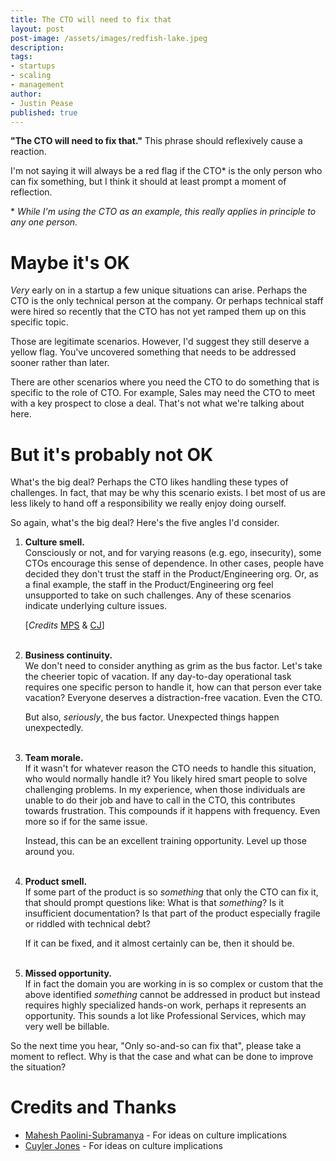 ```yaml
---
title: The CTO will need to fix that
layout: post
post-image: /assets/images/redfish-lake.jpeg
description:
tags:
- startups
- scaling
- management
author:
- Justin Pease
published: true
---
```


**"The CTO will need to fix that."** This phrase should reflexively cause a
reaction.

I'm not saying it will always be a red flag if the CTO* is
the only person who can fix something, but I think it should at least prompt a
moment of reflection.

\* *While I'm using the CTO as an example, this really applies in principle to
any one person.*

# Maybe it's OK

*Very* early on in a startup a few unique situations can arise. Perhaps the CTO
is the only technical person at the company. Or perhaps technical staff were
hired so recently that the CTO has not yet ramped them up on this specific
topic.

Those are legitimate scenarios. However, I'd suggest they still deserve a yellow
flag. You've uncovered something that needs to be addressed sooner rather than
later.

There are other scenarios where you need the CTO to do something that is
specific to the role of CTO. For example, Sales may need the CTO to meet with
a key prospect to close a deal. That's not what we're talking about here.

# But it's probably not OK

What's the big deal? Perhaps the CTO likes handling these types of challenges.
In fact, that may be why this scenario exists. I bet most of us are less likely
to hand off a responsibility we really enjoy doing ourself.

So again, what's the big deal? Here's the five angles I'd consider.

1. **Culture smell.**  
Consciously or not, and for varying reasons (e.g. ego, insecurity), some CTOs
encourage this sense of dependence. In other cases, people have decided they
don't trust the staff in the Product/Engineering org. Or, as a final example,
the staff in the Product/Engineering org feel unsupported to take on such
challenges. Any of these scenarios indicate underlying culture issues.

    [*Credits* <a href="#MPS">MPS</a> & <a href="#CJ">CJ</a>]  
&nbsp;  

2. **Business continuity.**  
We don't need to consider anything as grim as the bus factor. Let's take the
cheerier topic of vacation. If any day-to-day operational task requires one
specific person to handle it, how can that person ever take vacation? Everyone
deserves a distraction-free vacation. Even the CTO.

    But also, *seriously*, the bus factor. Unexpected things happen unexpectedly.  
&nbsp;  

3. **Team morale.**  
If it wasn't for whatever reason the CTO needs to handle this situation, who
would normally handle it? You likely hired smart people to solve challenging
problems. In my experience, when those individuals are unable to do their job
and have to call in the CTO, this contributes towards frustration. This
compounds if it happens with frequency. Even more so if for the same issue.

    Instead, this can be an excellent training opportunity. Level up those
around you.  
&nbsp;  

4. **Product smell.**  
If some part of the product is so *something* that only the CTO can fix it,
that should prompt questions like: What is that *something*? Is it insufficient
documentation? Is that part of the product especially fragile or riddled with
technical debt?

    If it can be fixed, and it almost certainly can be, then it should be.  
&nbsp;  

5. **Missed opportunity.**  
If in fact the domain you are working in is so complex or custom that the above
identified *something* cannot be addressed in product but instead requires
highly specialized hands-on work, perhaps it represents an opportunity. This
sounds a lot like Professional Services, which may very well be billable.

So the next time you hear, "Only so-and-so can fix that", please take a moment
to reflect. Why is that the case and what can be done to improve the situation?

# Credits and Thanks
* <a name="MPS" href="https://www.linkedin.com/in/dieswaytoofast/">Mahesh Paolini-Subramanya</a> - For ideas on culture implications
* <a name="CJ" href="https://www.linkedin.com/in/cuyler/">Cuyler Jones</a> - For ideas on culture implications